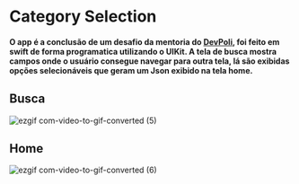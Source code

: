 # Category Selection

#### O app é a conclusão de um desafio da mentoria do [DevPoli](https://www.devpoli.com/), foi feito em swift de forma programatica utilizando o UIKit. A tela de busca mostra campos onde o usuário consegue navegar para outra tela, lá são exibidas opções selecionáveis que geram um Json exibido na tela home.

## Busca
![ezgif com-video-to-gif-converted (5)](https://github.com/ellcavalcante/CategorySelection/assets/89115923/24c0fe13-cf0f-47b7-b9a3-b94d694608ce)

## Home
![ezgif com-video-to-gif-converted (6)](https://github.com/ellcavalcante/CategorySelection/assets/89115923/8ec259e6-b6cb-4df3-a16e-2c6b910f979f)
